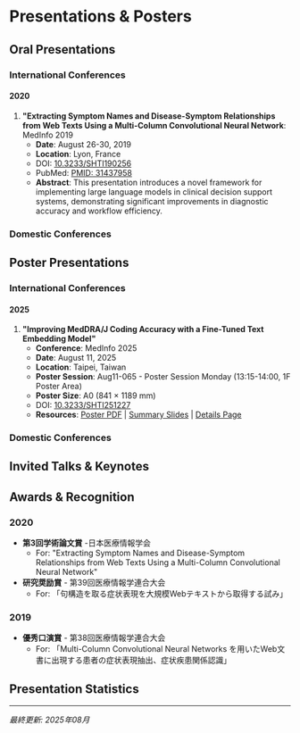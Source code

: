 # Presentations & Posters

## Oral Presentations

### International Conferences

#### 2020
1. **"Extracting Symptom Names and Disease-Symptom Relationships from Web Texts Using a Multi-Column Convolutional Neural Network**: MedInfo 2019
   - **Date**: August 26-30, 2019
   - **Location**: Lyon, France
   - DOI: [10.3233/SHTI190256](https://doi.org/10.3233/SHTI190256)
   - PubMed: [PMID: 31437958](https://pubmed.ncbi.nlm.nih.gov/31437958/)
   - **Abstract**: This presentation introduces a novel framework for implementing large language models in clinical decision support systems, demonstrating significant improvements in diagnostic accuracy and workflow efficiency.

### Domestic Conferences

## Poster Presentations

### International Conferences

#### 2025
1. **"Improving MedDRA/J Coding Accuracy with a Fine-Tuned Text Embedding Model"**
   - **Conference**: MedInfo 2025
   - **Date**: August 11, 2025
   - **Location**: Taipei, Taiwan
   - **Poster Session**: Aug11-065 - Poster Session Monday (13:15-14:00, 1F Poster Area)
   - **Poster Size**: A0 (841 × 1189 mm)
   - DOI: [10.3233/SHTI251227](https://doi.org/10.3233/SHTI251227)
   - **Resources**: [Poster PDF](../assets/posters/wada_medinfo2025_poster.pdf) | [Summary Slides](/assets/presentations/wada_mie2024_summary.pdf) | [Details Page](/presentations/wada_medinfo2025/)

### Domestic Conferences

## Invited Talks & Keynotes

## Awards & Recognition
### 2020
- **第3回学術論文賞** -日本医療情報学会
   - For: "Extracting Symptom Names and Disease-Symptom Relationships from Web Texts Using a Multi-Column Convolutional Neural Network"
- **研究奨励賞** - 第39回医療情報学連合大会
   - For: 「句構造を取る症状表現を大規模Webテキストから取得する試み」
### 2019
- **優秀口演賞** - 第38回医療情報学連合大会
  - For: 「Multi-Column Convolutional Neural Networks を用いたWeb文書に出現する患者の症状表現抽出、症状疾患関係認識」

## Presentation Statistics

---
*最終更新: 2025年08月*
